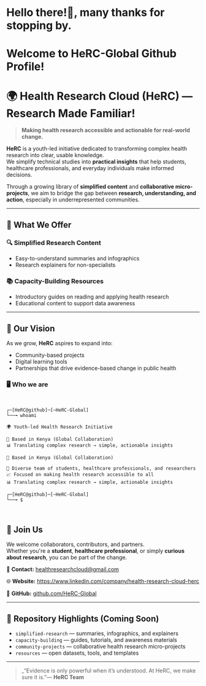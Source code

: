 

# Hello there!👋, many thanks for stopping by.
# Welcome to HeRC-Global Github Profile!

# 🌍 Health Research Cloud (HeRC) — Research Made Familiar!


> **Making health research accessible and actionable for real-world change.**


**HeRC** is a youth-led initiative dedicated to transforming complex health research into clear, usable knowledge.  
We simplify technical studies into **practical insights** that help students, healthcare professionals, and everyday individuals make informed decisions.

Through a growing library of **simplified content** and **collaborative micro-projects**, we aim to bridge the gap between **research, understanding, and action**, especially in underrepresented communities.

---

## 🧾 What We Offer 

### 🔍 **Simplified Research Content**
- Easy-to-understand summaries and infographics  
- Research explainers for non-specialists  

### 📚 **Capacity-Building Resources**
- Introductory guides on reading and applying health research  
- Educational content to support data awareness  

---

## 🚀 Our Vision
As we grow, **HeRC** aspires to expand into:
- Community-based projects  
- Digital learning tools  
- Partnerships that drive evidence-based change in public health  

 ### 🖥 Who we are
```


┌─[HeRC@github]─[~HeRC-Global]
└──╼ whoami

🌍 Youth-led Health Research Initiative

📍 Based in Kenya (Global Collaboration)
📊 Translating complex research → simple, actionable insights

📍 Based in Kenya (Global Collaboration)

👥 Diverse team of students, healthcare professionals, and researchers
📈 Focused on making health research accessible to all
📊 Translating complex research → simple, actionable insights

┌─[HeRC@github]─[~HeRC-Global]
└──╼ $



```

## 🤝 Join Us
We welcome collaborators, contributors, and partners.  
Whether you're a **student**, **healthcare professional**, or simply **curious about research**, you can be part of the change.

📩 **Contact:** healthresearchcloud@gmail.com  

🌐 **Website:** https://www.linkedin.com/company/health-research-cloud-herc 


🐙 **GitHub:** [github.com/HeRC-Global](https://github.com/HeRC-Global)

---

## 📌 Repository Highlights (Coming Soon)
- `simplified-research` — summaries, infographics, and explainers
- `capacity-building` — guides, tutorials, and awareness materials
- `community-projects` — collaborative health research micro-projects
- `resources` — open datasets, tools, and templates

---

> _“Evidence is only powerful when it’s understood. At HeRC, we make sure it is.”— **HeRC Team**

